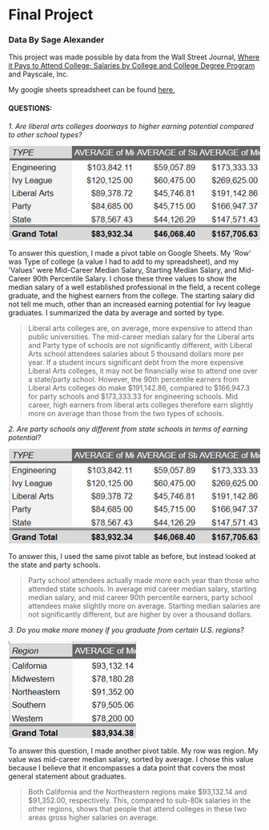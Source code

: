 # Final Project
### Data By Sage Alexander <br>

This project was made possible by data from the Wall Street Journal, [Where it Pays to Attend College; Salaries by College and College Degree Program](https://www.kaggle.com/wsj/college-salaries/) and Payscale, Inc. 

My google sheets spreadsheet can be found [here.](https://docs.google.com/spreadsheets/d/1mSPW5yizGISr7Jcihzyeh2KGPuX2E4rtufE7YaNjahE/edit?usp=sharing)


#### QUESTIONS:
*1. Are liberal arts colleges doorways to higher earning potential compared to other school types?*



!['screenshot1.JPG', 'College Type Earning'](/screenshot1.JPG)


To answer this question, I made a pivot table on Google Sheets. My 'Row' was Type of college (a value I had to add to my spreadsheet), and my 'Values' were Mid-Career Median Salary,	Starting Median Salary, and Mid-Career 90th Percentile Salary. I chose these three values to show the median salary of a well established professional in the field, a recent college graduate, and the highest earners from the college. The starting salary did not tell me much, other than an increased earning potential for Ivy league graduates. I summarized the data by average and sorted by type.

> Liberal arts colleges are, on average, more expensive to attend than public universities. The mid-career median salary for the Liberal arts and Party type of schools are not significantly different, with Liberal Arts school attendees salaries about 5 thousand dollars more per year. If a student incurs significant debt from the more expensive Liberal Arts colleges, it may not be financially wise to attend one over a state/party school. However, the 90th percentile earners from Liberal Arts colleges do make $191,142.86, compared to $166,947.3 for party schools and $173,333.33 for engineering schools. Mid career, high earners from liberal arts colleges therefore earn slightly more on average than those from the two types of schools.

*2. Are party schools any different from state schools in terms of earning potential?*

!['screenshot1.JPG', 'College Type Earning'](/screenshot1.JPG)

To answer this, I used the same pivot table as before, but instead looked at the state and party schools. 


> Party school attendees actually made *more* each year than those who attended state schools. In average mid career median salary, starting median salary, and mid career 90th percentile earners, party school attendees make slightly more on average. Starting median salaries are not significantly different, but are higher by over a thousand dollars. 

*3. Do you make more money if you graduate from certain U.S. regions?*

!['screenshot2.JPG', 'Salaries by region'](/screenshot2.JPG) 


To answer this question, I made another pivot table. My row was region. My value was mid-career median salary, sorted by average. I chose this value because I believe that it encompasses a data point that covers the most general statement about graduates. 


> Both California and the Northeastern regions make $93,132.14 and $91,352.00, respectively. This, compared to sub-80k salaries in the other regions, shows that people that attend colleges in these two areas gross higher salaries on average. 
